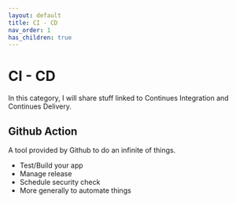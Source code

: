```yaml
---
layout: default
title: CI - CD
nav_order: 1
has_children: true
---
```


# CI - CD

In this category, I will share stuff linked to Continues Integration and Continues Delivery.

## Github Action

A tool provided by Github to do an infinite of things.

- Test/Build your app
- Manage release
- Schedule security check
- More generally to automate things
